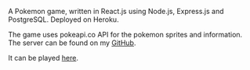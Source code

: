 A Pokemon game, written in React.js using Node.js, Express.js and PostgreSQL. Deployed on Heroku.

The game uses pokeapi.co API for the pokemon sprites and information. The server can be found on my [GitHub](https://github.com/HendersonTyler/PokeServer).

It can be played [here](https://poke-game.herokuapp.com/).
